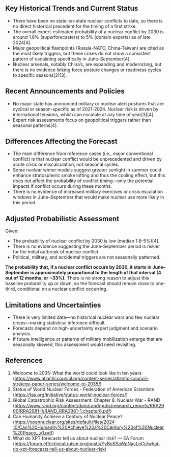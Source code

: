 ## Key Historical Trends and Current Status

- There have been no state-on-state nuclear conflicts to date, so there is no direct historical precedent for the timing of a first strike.
- The overall expert-estimated probability of a nuclear conflict by 2030 is around 1.8% (superforecasters) to 5% (domain experts) as of late 2024[4].
- Major geopolitical flashpoints (Russia-NATO, China-Taiwan) are cited as the most likely triggers, but these crises do not show a consistent pattern of escalating specifically in June–September[4].
- Nuclear arsenals, notably China’s, are expanding and modernizing, but there is no evidence linking force posture changes or readiness cycles to specific seasons[2][3].

## Recent Announcements and Policies

- No major state has announced military or nuclear alert postures that are cyclical or season-specific as of 2021-2024. Nuclear risk is driven by international tensions, which can escalate at any time of year[3][4].
- Expert risk assessments focus on geopolitical triggers rather than seasonal patterns[4].

## Differences Affecting the Forecast

- The main difference from reference cases (i.e., major conventional conflict) is that nuclear conflict would be unprecedented and driven by acute crisis or miscalculation, not seasonal cycles.
- Some nuclear winter models suggest greater sunlight in summer could enhance stratospheric smoke lofting and thus the cooling effect, but this does not affect the probability of conflict timing—only the potential impacts if conflict occurs during these months.
- There is no evidence of increased military exercises or crisis escalation windows in June–September that would make nuclear use more likely in this period.

## Adjusted Probabilistic Assessment

Given:
- The probability of nuclear conflict by 2030 is low (median 1.8–5%)[4].
- There is no evidence suggesting the June–September period is riskier for the initial outbreak of nuclear conflict.
- Political, military, and accidental triggers are not seasonally patterned.

**The probability that, if a nuclear conflict occurs by 2030, it starts in June–September is approximately proportional to the length of that interval (4 out of 12 months, or ~33%).** There is no strong reason to adjust this baseline probability up or down, so the forecast should remain close to one-third, conditional on a nuclear conflict occurring.

## Limitations and Uncertainties

- There is very limited data—no historical nuclear wars and few nuclear crises—making statistical inference difficult.
- Forecasts depend on high-uncertainty expert judgment and scenario analysis.
- If future intelligence or patterns of military mobilization emerge that are seasonally skewed, this assessment would need revisiting.

## References

1. Welcome to 2035: What the world could look like in ten years (https://www.atlanticcouncil.org/content-series/atlantic-council-strategy-paper-series/welcome-to-2035/)
2. Status of World Nuclear Forces - Federation of American Scientists (https://fas.org/initiative/status-world-nuclear-forces/)
3. Global Catastrophic Risk Assessment: Chapter 8. Nuclear War - RAND (https://www.rand.org/content/dam/rand/pubs/research_reports/RRA2900/RRA2981-1/RAND_RRA2981-1.chapter8.pdf)
4. Can Humanity Achieve a Century of Nuclear Peace? (https://opennuclear.org/sites/default/files/2024-10/Can%20Humanity%20Achieve%20a%20Century%20of%20Nuclear%20Peace__v1.pdf)
5. What do XPT forecasts tell us about nuclear risk? — EA Forum (https://forum.effectivealtruism.org/posts/YyBoSSaWpNacLnCji/what-do-xpt-forecasts-tell-us-about-nuclear-risk)